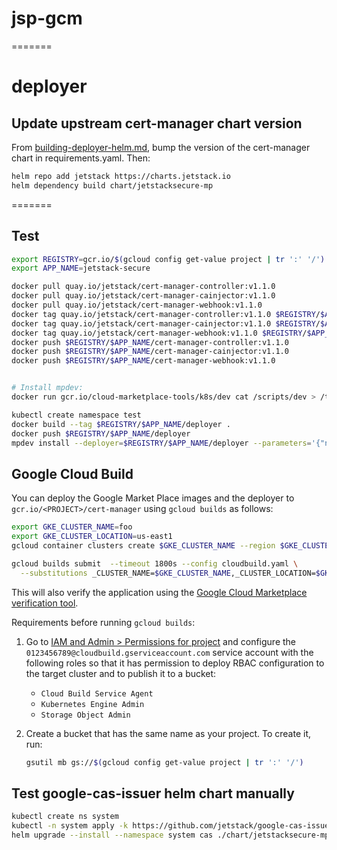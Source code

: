 
# jsp-gcm
=======

# deployer

## Update upstream cert-manager chart version

From
[building-deployer-helm.md](https://github.com/GoogleCloudPlatform/marketplace-k8s-app-tools/blob/master/docs/building-deployer-helm.md),
bump the version of the cert-manager chart in requirements.yaml. Then:

```sh
helm repo add jetstack https://charts.jetstack.io
helm dependency build chart/jetstacksecure-mp
```

=======
## Test

```sh
export REGISTRY=gcr.io/$(gcloud config get-value project | tr ':' '/')
export APP_NAME=jetstack-secure

docker pull quay.io/jetstack/cert-manager-controller:v1.1.0
docker pull quay.io/jetstack/cert-manager-cainjector:v1.1.0
docker pull quay.io/jetstack/cert-manager-webhook:v1.1.0
docker tag quay.io/jetstack/cert-manager-controller:v1.1.0 $REGISTRY/$APP_NAME/cert-manager-controller:v1.1.0
docker tag quay.io/jetstack/cert-manager-cainjector:v1.1.0 $REGISTRY/$APP_NAME/cert-manager-cainjector:v1.1.0
docker tag quay.io/jetstack/cert-manager-webhook:v1.1.0 $REGISTRY/$APP_NAME/cert-manager-webhook:v1.1.0
docker push $REGISTRY/$APP_NAME/cert-manager-controller:v1.1.0
docker push $REGISTRY/$APP_NAME/cert-manager-cainjector:v1.1.0
docker push $REGISTRY/$APP_NAME/cert-manager-webhook:v1.1.0


# Install mpdev:
docker run gcr.io/cloud-marketplace-tools/k8s/dev cat /scripts/dev > /tmp/mpdev && install /tmp/mpdev ~/bin

kubectl create namespace test
docker build --tag $REGISTRY/$APP_NAME/deployer .
docker push $REGISTRY/$APP_NAME/deployer
mpdev install --deployer=$REGISTRY/$APP_NAME/deployer --parameters='{"name": "test", "namespace": "test"}'
```

## Google Cloud Build

You can deploy the Google Market Place images and the deployer to
`gcr.io/<PROJECT>/cert-manager` using `gcloud builds` as follows:

```sh
export GKE_CLUSTER_NAME=foo
export GKE_CLUSTER_LOCATION=us-east1
gcloud container clusters create $GKE_CLUSTER_NAME --region $GKE_CLUSTER_LOCATION --num-nodes=1 --preemptible

gcloud builds submit  --timeout 1800s --config cloudbuild.yaml \
  --substitutions _CLUSTER_NAME=$GKE_CLUSTER_NAME,_CLUSTER_LOCATION=$GKE_CLUSTER_LOCATION
```

This will also verify the application using the [Google Cloud Marketplace verification tool](https://github.com/GoogleCloudPlatform/marketplace-k8s-app-tools/blob/c5899a928a2ac8d5022463c82823284a9e63b177/scripts/verify).

Requirements before running `gcloud builds`:

1. Go to [IAM and Admin > Permissions for
   project](https://console.cloud.google.com/iam-admin/iam) and configure
   the `0123456789@cloudbuild.gserviceaccount.com` service account with the
   following roles so that it has permission to deploy RBAC configuration
   to the target cluster and to publish it to a bucket:
   - `Cloud Build Service Agent`
   - `Kubernetes Engine Admin`
   - `Storage Object Admin`
2. Create a bucket that has the same name as your project. To create it,
   run:

   ```sh
   gsutil mb gs://$(gcloud config get-value project | tr ':' '/')
   ```

## Test google-cas-issuer helm chart manually

```sh
kubectl create ns system
kubectl -n system apply -k https://github.com/jetstack/google-cas-issuer/config/rbac
helm upgrade --install --namespace system cas ./chart/jetstacksecure-mp/charts/google-cas-issuer --set image.tag=latest --set serviceAccount.name=default
```
